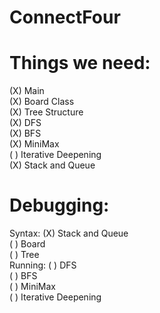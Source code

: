 # ConnectFour
# Things we need:
   (X) Main <br/>
   (X) Board Class <br/>
   (X) Tree Structure <br/>
   (X) DFS <br/>
   (X) BFS <br/>
   (X) MiniMax <br/>
   ( ) Iterative Deepening <br/>
   (X) Stack and Queue <br/>
   
# Debugging:
   Syntax:
      (X) Stack and Queue <br/>
      ( ) Board <br/>
      ( ) Tree <br/>
   Running:
      ( ) DFS <br/>
      ( ) BFS <br/>
      ( ) MiniMax <br/>
      ( ) Iterative Deepening <br/>
